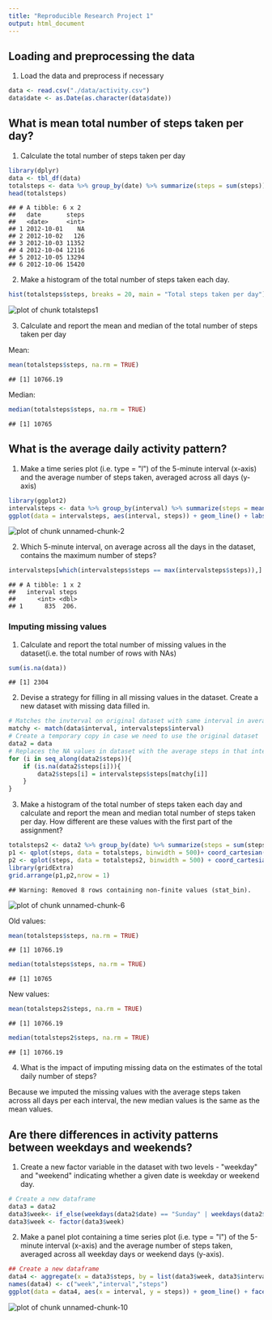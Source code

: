 ```yaml
---
title: "Reproducible Research Project 1"
output: html_document
---
```




## Loading and preprocessing the data

1. Load the data and preprocess if necessary


```r
data <- read.csv("./data/activity.csv")
data$date <- as.Date(as.character(data$date))
```

## What is mean total number of steps taken per day?

1. Calculate the total number of steps taken per day


```r
library(dplyr)
data <- tbl_df(data)
totalsteps <- data %>% group_by(date) %>% summarize(steps = sum(steps))
head(totalsteps)
```

```
## # A tibble: 6 x 2
##   date       steps
##   <date>     <int>
## 1 2012-10-01    NA
## 2 2012-10-02   126
## 3 2012-10-03 11352
## 4 2012-10-04 12116
## 5 2012-10-05 13294
## 6 2012-10-06 15420
```

2. Make a histogram of the total number of steps taken each day.


```r
hist(totalsteps$steps, breaks = 20, main = "Total steps taken per day")
```

![plot of chunk totalsteps1](figure/totalsteps1-1.png)

3. Calculate and report the mean and median of the total number of steps taken per day

Mean:


```r
mean(totalsteps$steps, na.rm = TRUE)
```

```
## [1] 10766.19
```

Median:


```r
median(totalsteps$steps, na.rm = TRUE)
```

```
## [1] 10765
```

## What is the average daily activity pattern?

1. Make a time series plot (i.e. type = "l") of the 5-minute interval (x-axis) and the average number of steps taken, averaged across all days (y-axis)


```r
library(ggplot2)
intervalsteps <- data %>% group_by(interval) %>% summarize(steps = mean(steps, na.rm = TRUE))
ggplot(data = intervalsteps, aes(interval, steps)) + geom_line() + labs(title = "Average steps in each interval instance")
```

![plot of chunk unnamed-chunk-2](figure/unnamed-chunk-2-1.png)

2. Which 5-minute interval, on average across all the days in the dataset, contains the maximum number of steps?


```r
intervalsteps[which(intervalsteps$steps == max(intervalsteps$steps)),]
```

```
## # A tibble: 1 x 2
##   interval steps
##      <int> <dbl>
## 1      835  206.
```

### Imputing missing values

1. Calculate and report the total number of missing values in the dataset(i.e. the total number of rows with NAs)


```r
sum(is.na(data))
```

```
## [1] 2304
```

2. Devise a strategy for filling in all missing values in the dataset. Create a new dataset with missing data filled in.


```r
# Matches the invterval on original dataset with same interval in average interval table
matchy <- match(data$interval, intervalsteps$interval)
# Create a temporary copy in case we need to use the original dataset
data2 = data
# Replaces the NA values in dataset with the average steps in that interval across all days
for (i in seq_along(data2$steps)){
    if (is.na(data2$steps[i])){
        data2$steps[i] = intervalsteps$steps[matchy[i]]
    }
}
```

3. Make a histogram of the total number of steps taken each day and calculate and report the mean and median total number of steps taken per day. How different are these values with the first part of the assignment?


```r
totalsteps2 <- data2 %>% group_by(date) %>% summarize(steps = sum(steps))
p1 <- qplot(steps, data = totalsteps, binwidth = 500)+ coord_cartesian(ylim = c(0,12)) + ggtitle("Total number of steps taken")
p2 <- qplot(steps, data = totalsteps2, binwidth = 500) + coord_cartesian(ylim = c(0,12)) + ggtitle("Total number of steps after imputing")
library(gridExtra)
grid.arrange(p1,p2,nrow = 1)
```

```
## Warning: Removed 8 rows containing non-finite values (stat_bin).
```

![plot of chunk unnamed-chunk-6](figure/unnamed-chunk-6-1.png)

Old values:

```r
mean(totalsteps$steps, na.rm = TRUE)
```

```
## [1] 10766.19
```

```r
median(totalsteps$steps, na.rm = TRUE)
```

```
## [1] 10765
```

New values:

```r
mean(totalsteps2$steps, na.rm = TRUE)
```

```
## [1] 10766.19
```

```r
median(totalsteps2$steps, na.rm = TRUE)
```

```
## [1] 10766.19
```


4. What is the impact of imputing missing data on the estimates of the total daily number of steps?

Because we imputed the missing values with the average steps taken across all days per each interval, the new median values is the same as the mean values.

## Are there differences in activity patterns between weekdays and weekends?

1. Create a new factor variable in the dataset with two levels - "weekday" and "weekend" indicating whether a given date is weekday or weekend day.


```r
# Create a new dataframe
data3 = data2
data3$week<- if_else(weekdays(data2$date) == "Sunday" | weekdays(data2$date) == "Saturday", "weekend", "weekday")
data3$week <- factor(data3$week)
```

2. Make a panel plot containing a time series plot (i.e. type = "l") of the 5-minute interval (x-axis) and the average number of steps taken, averaged across all weekday days or weekend days (y-axis).


```r
## Create a new dataframe
data4 <- aggregate(x = data3$steps, by = list(data3$week, data3$interval), FUN = mean)
names(data4) <- c("week","interval","steps")
ggplot(data = data4, aes(x = interval, y = steps)) + geom_line() + facet_grid(week~.) + xlab("Intervals") + ylab("Average steps") + ggtitle("Average steps taken on each interval during weekdays and weekends")
```

![plot of chunk unnamed-chunk-10](figure/unnamed-chunk-10-1.png)
